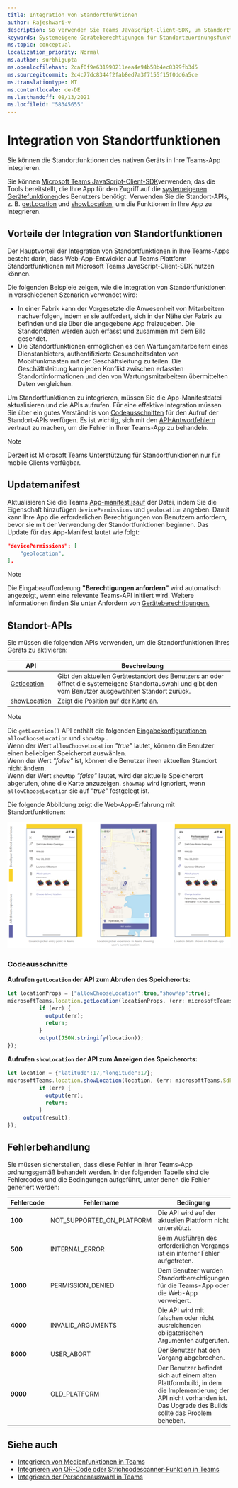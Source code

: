 ```yaml
---
title: Integration von Standortfunktionen
author: Rajeshwari-v
description: So verwenden Sie Teams JavaScript-Client-SDK, um Standortfunktionen zu nutzen
keywords: Systemeigene Geräteberechtigungen für Standortzuordnungsfunktionen
ms.topic: conceptual
localization_priority: Normal
ms.author: surbhigupta
ms.openlocfilehash: 2caf0f9e631990211eea4e94b58b4ec8399fb3d5
ms.sourcegitcommit: 2c4c77dc8344f2fab8ed7a3f7155f15f0dd6a5ce
ms.translationtype: MT
ms.contentlocale: de-DE
ms.lasthandoff: 08/13/2021
ms.locfileid: "58345655"
---
```

# <a name="integrate-location-capabilities"></a>Integration von Standortfunktionen 

Sie können die Standortfunktionen des nativen Geräts in Ihre Teams-App integrieren.  

Sie können [Microsoft Teams JavaScript-Client-SDK](/javascript/api/overview/msteams-client?view=msteams-client-js-latest&preserve-view=true)verwenden, das die Tools bereitstellt, die Ihre App für den Zugriff auf die [systemeigenen Gerätefunktionen](native-device-permissions.md)des Benutzers benötigt. Verwenden Sie die Standort-APIs, z. B. [getLocation](/javascript/api/@microsoft/teams-js/microsoftteams.location?view=msteams-client-js-latest#getLocation_LocationProps___error__SdkError__location__Location_____void_&preserve-view=true) und [showLocation,](/javascript/api/@microsoft/teams-js/microsoftteams.location?view=msteams-client-js-latest#showLocation_Location___error__SdkError__status__boolean_____void_&preserve-view=true) um die Funktionen in Ihre App zu integrieren. 

## <a name="advantages-of-integrating-location-capabilities"></a>Vorteile der Integration von Standortfunktionen

Der Hauptvorteil der Integration von Standortfunktionen in Ihre Teams-Apps besteht darin, dass Web-App-Entwickler auf Teams Plattform Standortfunktionen mit Microsoft Teams JavaScript-Client-SDK nutzen können. 

Die folgenden Beispiele zeigen, wie die Integration von Standortfunktionen in verschiedenen Szenarien verwendet wird:
* In einer Fabrik kann der Vorgesetzte die Anwesenheit von Mitarbeitern nachverfolgen, indem er sie auffordert, sich in der Nähe der Fabrik zu befinden und sie über die angegebene App freizugeben. Die Standortdaten werden auch erfasst und zusammen mit dem Bild gesendet.
* Die Standortfunktionen ermöglichen es den Wartungsmitarbeitern eines Dienstanbieters, authentifizierte Gesundheitsdaten von Mobilfunkmasten mit der Geschäftsleitung zu teilen. Die Geschäftsleitung kann jeden Konflikt zwischen erfassten Standortinformationen und den von Wartungsmitarbeitern übermittelten Daten vergleichen.

Um Standortfunktionen zu integrieren, müssen Sie die App-Manifestdatei aktualisieren und die APIs aufrufen. Für eine effektive Integration müssen Sie über ein gutes Verständnis von [Codeausschnitten](#code-snippets) für den Aufruf der Standort-APIs verfügen. Es ist wichtig, sich mit den [API-Antwortfehlern](#error-handling) vertraut zu machen, um die Fehler in Ihrer Teams-App zu behandeln.

> [!NOTE] 
> Derzeit ist Microsoft Teams Unterstützung für Standortfunktionen nur für mobile Clients verfügbar.

## <a name="update-manifest"></a>Updatemanifest

Aktualisieren Sie die Teams [App-manifest.jsauf](../../resources/schema/manifest-schema.md#devicepermissions) der Datei, indem Sie die Eigenschaft hinzufügen `devicePermissions` und `geolocation` angeben. Damit kann Ihre App die erforderlichen Berechtigungen von Benutzern anfordern, bevor sie mit der Verwendung der Standortfunktionen beginnen. Das Update für das App-Manifest lautet wie folgt:

``` json
"devicePermissions": [
    "geolocation",
],
```

> [!NOTE]
> Die Eingabeaufforderung **"Berechtigungen anfordern"** wird automatisch angezeigt, wenn eine relevante Teams-API initiiert wird. Weitere Informationen finden Sie unter Anfordern von [Geräteberechtigungen.](native-device-permissions.md)

## <a name="location-apis"></a>Standort-APIs

Sie müssen die folgenden APIs verwenden, um die Standortfunktionen Ihres Geräts zu aktivieren:

| API      | Beschreibung   |
| --- | --- |
|[Getlocation](/javascript/api/@microsoft/teams-js/microsoftteams.location?view=msteams-client-js-latest#getLocation_LocationProps___error__SdkError__location__Location_____void_&preserve-view=true) | Gibt den aktuellen Gerätestandort des Benutzers an oder öffnet die systemeigene Standortauswahl und gibt den vom Benutzer ausgewählten Standort zurück. |
|[showLocation](/javascript/api/@microsoft/teams-js/microsoftteams.location?view=msteams-client-js-latest#showLocation_Location___error__SdkError__status__boolean_____void_&preserve-view=true) | Zeigt die Position auf der Karte an. |

> [!NOTE]
> Die `getLocation()` API enthält die folgenden [Eingabekonfigurationen](/javascript/api/@microsoft/teams-js/locationprops?view=msteams-client-js-latest&preserve-view=true) `allowChooseLocation` und `showMap` . <br/> Wenn der Wert `allowChooseLocation` *"true"* lautet, können die Benutzer einen beliebigen Speicherort auswählen.<br/>  Wenn der Wert *"false"* ist, können die Benutzer ihren aktuellen Standort nicht ändern.<br/> Wenn der Wert `showMap` *"false"* lautet, wird der aktuelle Speicherort abgerufen, ohne die Karte anzuzeigen. `showMap` wird ignoriert, wenn `allowChooseLocation` sie auf *"true"* festgelegt ist.

Die folgende Abbildung zeigt die Web-App-Erfahrung mit Standortfunktionen:

![Web-App-Erfahrung für Standortfunktionen](../../assets/images/tabs/location-capability.png)

### <a name="code-snippets"></a>Codeausschnitte

**Aufrufen `getLocation` der API zum Abrufen des Speicherorts:**

```javascript
let locationProps = {"allowChooseLocation":true,"showMap":true};
microsoftTeams.location.getLocation(locationProps, (err: microsoftTeams.SdkError, location: microsoftTeams.location.Location) => {
          if (err) {
            output(err);
            return;
          }
          output(JSON.stringify(location));
});
```

**Aufrufen `showLocation` der API zum Anzeigen des Speicherorts:**

```javascript
let location = {"latitude":17,"longitude":17};
microsoftTeams.location.showLocation(location, (err: microsoftTeams.SdkError, result: boolean) => {
          if (err) {
            output(err);
            return;
          }
     output(result);
});
```

## <a name="error-handling"></a>Fehlerbehandlung

Sie müssen sicherstellen, dass diese Fehler in Ihrer Teams-App ordnungsgemäß behandelt werden. In der folgenden Tabelle sind die Fehlercodes und die Bedingungen aufgeführt, unter denen die Fehler generiert werden: 

|Fehlercode |  Fehlername     | Bedingung|
| --------- | --------------- | -------- |
| **100** | NOT_SUPPORTED_ON_PLATFORM | Die API wird auf der aktuellen Plattform nicht unterstützt.|
| **500** | INTERNAL_ERROR | Beim Ausführen des erforderlichen Vorgangs ist ein interner Fehler aufgetreten.|
| **1000** | PERMISSION_DENIED |Dem Benutzer wurden Standortberechtigungen für die Teams-App oder die Web-App verweigert.|
| **4000** | INVALID_ARGUMENTS | Die API wird mit falschen oder nicht ausreichenden obligatorischen Argumenten aufgerufen.|
| **8000** | USER_ABORT |Der Benutzer hat den Vorgang abgebrochen.|
| **9000** | OLD_PLATFORM | Der Benutzer befindet sich auf einem alten Plattformbuild, in dem die Implementierung der API nicht vorhanden ist. Das Upgrade des Builds sollte das Problem beheben.|

## <a name="see-also"></a>Siehe auch

* [Integrieren von Medienfunktionen in Teams](mobile-camera-image-permissions.md)
* [Integrieren von QR-Code oder Strichcodescanner-Funktion in Teams](qr-barcode-scanner-capability.md)
* [Integrieren der Personenauswahl in Teams](people-picker-capability.md)
